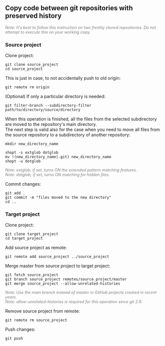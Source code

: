 ## Copy code between git repositories with preserved history
<span style="color:gray; font-size: .8rem">_Note: It's best to follow this instruction on two freshly cloned repositories. Do not attempt to execute this on your working copy._</span>

### Source project
Clone project:
```
git clone source_project
cd source_project
```
This is just in case, to not accidentally push to old origin:
```
git remote rm origin
```
(Optional) If only a particular directory is needed:
```
git filter-branch --subdirectory-filter path/to/directory/source/directory
```
When this operation is finished, all the files from the selected subdirectory are moved to the repository's main directory.\
The next step is valid also for the case when you need to move all files from the source repository to a subdirectory of another repository:
```
mkdir new_directory_name

shopt -s extglob dotglob
mv !(new_directory_name|.git) new_directory_name
shopt -u dotglob
```
<span style="color:gray; font-size: .8rem">_Note: extglob, if set, turns  ON the extended pattern matching features._</span>\
<span style="color:gray; font-size: .8rem">_Note: dotglob, if set, turns  ON matching for hidden files._</span>

Commit changes:
```
git add .
git commit -m "files moved to the new directory"
cd ..
```

### Target project
Clone project:
```
git clone target_project
cd target_project
```
Add source project as remote:
```
git remote add source_project ../source_project
```
Merge master from source project to target project:
```
git fetch source_project
git branch source_project remotes/source_project/master
git merge source_project --allow-unrelated-histories
```
<span style="color:gray; font-size: .8rem">_Note: Use the main branch instead of master in GitHub projects created in recent years._</span>\
<span style="color:gray; font-size: .8rem">_Note: allow-unrelated-histories is required for this operation since git 2.9._</span>

Remove source project from remote:
```
git remote rm source_project
```
Push changes:
```
git push
```
